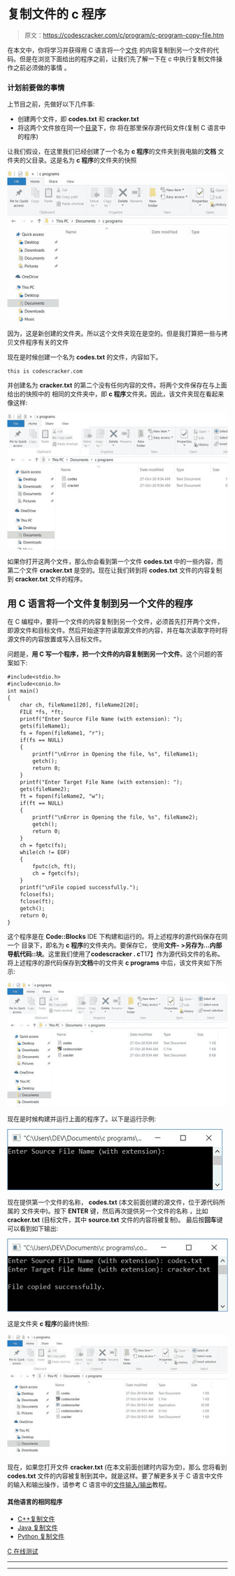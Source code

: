 # 复制文件的 c 程序

> 原文：<https://codescracker.com/c/program/c-program-copy-file.htm>

在本文中，你将学习并获得用 C 语言将一个[文件](/operating-system/files.htm) 的内容复制到另一个文件的代码。但是在浏览下面给出的程序之前，让我们先了解一下在 c 中执行复制文件操作之前必须做的事情 。

### 计划前要做的事情

上节目之前，先做好以下几件事:

*   创建两个文件，即 **codes.txt** 和 **cracker.txt**
*   将这两个文件放在同一个[目录](/operating-system/directories.htm)下，你 将在那里保存源代码文件(复制 C 语言中的程序)

让我们假设，在这里我们已经创建了一个名为 **c 程序**的文件夹到我电脑的**文档** 文件夹的父目录。这是名为 **c 程序**的文件夹的快照

![copy file directory c](img/2b0dd50f367ecb9aa3dde1277251149a.png)

因为，这是新创建的文件夹。所以这个文件夹现在是空的。但是我打算把一些与拷贝文件程序有关的文件

现在是时候创建一个名为 **codes.txt** 的文件，内容如下。

```
this is codescracker.com
```

并创建名为 **cracker.txt** 的第二个没有任何内容的文件。将两个文件保存在与上面给出的快照中的 相同的文件夹中，即 **c 程序**文件夹。因此，该文件夹现在看起来像这样:

![c copy file folder](img/77b63002f5a232aaae0880fef7788b61.png)

如果你打开这两个文件，那么你会看到第一个文件 **codes.txt** 中的一些内容，而第二个文件 **cracker.txt** 是空的。现在让我们转到将 **codes.txt** 文件的内容复制到 **cracker.txt** 文件的程序。

## 用 C 语言将一个文件复制到另一个文件的程序

在 C 编程中，要将一个文件的内容复制到另一个文件，必须首先打开两个文件，即源文件和目标文件。然后开始逐字符读取源文件的内容，并在每次读取字符时将源文件的内容放置或写入目标文件。

问题是，**用 C 写一个程序，把一个文件的内容复制到另一个文件**。这个问题的答案如下:

```
#include<stdio.h>
#include<conio.h>
int main()
{
    char ch, fileName1[20], fileName2[20];
    FILE *fs, *ft;
    printf("Enter Source File Name (with extension): ");
    gets(fileName1);
    fs = fopen(fileName1, "r");
    if(fs == NULL)
    {
        printf("\nError in Opening the file, %s", fileName1);
        getch();
        return 0;
    }
    printf("Enter Target File Name (with extension): ");
    gets(fileName2);
    ft = fopen(fileName2, "w");
    if(ft == NULL)
    {
        printf("\nError in Opening the file, %s", fileName2);
        getch();
        return 0;
    }
    ch = fgetc(fs);
    while(ch != EOF)
    {
        fputc(ch, ft);
        ch = fgetc(fs);
    }
    printf("\nFile copied successfully.");
    fclose(fs);
    fclose(ft);
    getch();
    return 0;
}
```

这个程序是在 **Code::Blocks** IDE 下构建和运行的。将上述程序的源代码保存在同一个 目录下，即名为 **c 程序**的文件夹内。要保存它， 使用**文件- >另存为...**内部导航**代码::块**。这里我们使用了**codescracker . c**T17】作为源代码文件的名称。将上述程序的源代码保存到**文档**中的文件夹 **c programs** 中后，该文件夹如下所示:

![copy file to another c](img/c2b0d7f4ead6b5739e723bdff6898f54.png)

现在是时候构建并运行上面的程序了。以下是运行示例:

![c program copy file](img/8fe8310ebda8327f173ed46172e4101c.png)

现在提供第一个文件的名称， **codes.txt** (本文前面创建的源文件，位于源代码所属的 文件夹中)。按下 **ENTER** 键，然后再次提供另一个文件的名称 ，比如 **cracker.txt** (目标文件，其中 **source.txt** 文件的内容将被复制)。 最后按**回车**键可以看到如下输出:

![file copy program c](img/a5d99351f010264f67c46037107ecbec.png)

这是文件夹 **c 程序**的最终快照:

![copy file folder c program](img/deae17bddbfdbb15649bad1054012828.png)

现在，如果您打开文件 **cracker.txt** (在本文前面创建时内容为空)，那么 您将看到 **codes.txt** 文件的内容被复制到其中。就是这样。要了解更多关于 C 语言中文件 的输入和输出操作，请参考 C 语言中的[文件输入/输出](/c/c-file-io.htm)教程。

#### 其他语言的相同程序

*   [C++复制文件](/cpp/program/cpp-program-copy-file.htm)
*   [Java 复制文件](/java/program/java-program-copy-file.htm)
*   [Python 复制文件](/python/program/python-program-copy-files.htm)

[C 在线测试](/exam/showtest.php?subid=2)

* * *

* * *